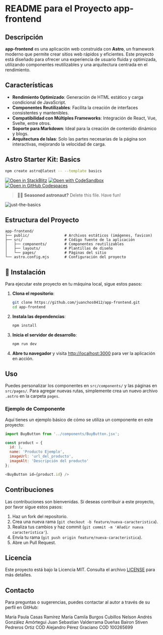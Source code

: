 # README para el Proyecto app-frontend

## Descripción

**app-frontend** es una aplicación web construida con **Astro**, un framework moderno que permite crear sitios web rápidos y eficientes. Este proyecto está diseñado para ofrecer una experiencia de usuario fluida y optimizada, utilizando componentes reutilizables y una arquitectura centrada en el rendimiento.

## Características

- **Rendimiento Optimizado**: Generación de HTML estático y carga condicional de JavaScript.
- **Componentes Reutilizables**: Facilita la creación de interfaces consistentes y mantenibles.
- **Compatibilidad con Múltiples Frameworks**: Integración de React, Vue, Svelte, entre otros.
- **Soporte para Markdown**: Ideal para la creación de contenido dinámico y blogs.
- **Arquitectura de Islas**: Solo las partes necesarias de la página son interactivas, mejorando la velocidad de carga.


## Astro Starter Kit: Basics

```sh
npm create astro@latest -- --template basics
```

[![Open in StackBlitz](https://developer.stackblitz.com/img/open_in_stackblitz.svg)](https://stackblitz.com/github/withastro/astro/tree/latest/examples/basics)
[![Open with CodeSandbox](https://assets.codesandbox.io/github/button-edit-lime.svg)](https://codesandbox.io/p/sandbox/github/withastro/astro/tree/latest/examples/basics)
[![Open in GitHub Codespaces](https://github.com/codespaces/badge.svg)](https://codespaces.new/withastro/astro?devcontainer_path=.devcontainer/basics/devcontainer.json)

> 🧑‍🚀 **Seasoned astronaut?** Delete this file. Have fun!

![just-the-basics](https://github.com/withastro/astro/assets/2244813/a0a5533c-a856-4198-8470-2d67b1d7c554)

## Estructura del Proyecto

```
app-frontend/
├── public/                # Archivos estáticos (imágenes, favicon)
├── src/                   # Código fuente de la aplicación
│   ├── components/        # Componentes reutilizables
│   ├── layouts/           # Plantillas de diseño
│   └── pages/             # Páginas del sitio
└── astro.config.mjs       # Configuración del proyecto
```

## 🧞 Instalación

Para ejecutar este proyecto en tu máquina local, sigue estos pasos:

1. **Clona el repositorio**:

   ```bash
   git clone https://github.com/juanchos0412/app-frontend.git
   cd app-frontend
   ```

2. **Instala las dependencias**:

   ```bash
   npm install
   ```

3. **Inicia el servidor de desarrollo**:

   ```bash
   npm run dev
   ```

4. **Abre tu navegador** y visita [http://localhost:3000](http://localhost:3000) para ver la aplicación en acción.

## Uso

Puedes personalizar los componentes en `src/components/` y las páginas en `src/pages/`. Para agregar nuevas rutas, simplemente crea un nuevo archivo `.astro` en la carpeta `pages`.

### Ejemplo de Componente

Aquí tienes un ejemplo básico de cómo se utiliza un componente en este proyecto:

```javascript
import BuyButton from '../components/BuyButton.jsx';

const product = {
  id: 1,
  name: 'Producto Ejemplo',
  imageUrl: 'url_del_producto',
  imageAlt: 'Descripción del producto'
};

<BuyButton id={product.id} />
```

## Contribuciones

Las contribuciones son bienvenidas. Si deseas contribuir a este proyecto, por favor sigue estos pasos:

1. Haz un fork del repositorio.
2. Crea una nueva rama (`git checkout -b feature/nueva-caracteristica`).
3. Realiza tus cambios y haz commit (`git commit -m 'Añadir nueva característica'`).
4. Envía tu rama (`git push origin feature/nueva-caracteristica`).
5. Abre un Pull Request.

## Licencia

Este proyecto está bajo la Licencia MIT. Consulta el archivo [LICENSE](LICENSE) para más detalles.

## Contacto

Para preguntas o sugerencias, puedes contactar al autor a través de su perfil en GitHub: 

María Paula Casas Ramírez
María Camila Burgos Cubillos 
Nelson Andrés González Amórtegui 
Juan Sebastian Valderrama Dueñas 
Bairon Stiven Pedreros Ortiz COD 
Alejandro Pérez Graciano COD 100265699 
